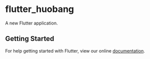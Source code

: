 # flutter_huobang

A new Flutter application.

## Getting Started

For help getting started with Flutter, view our online
[documentation](https://flutter.io/).
